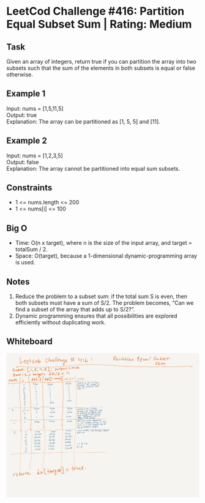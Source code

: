 # LeetCod Challenge #416: Partition Equal Subset Sum | Rating: Medium

## Task

Given an array of integers, return true if you can partition the array into two subsets such that the sum of the elements in both subsets is equal or false otherwise.

## Example 1

Input: nums = [1,5,11,5]  
Output: true  
Explanation: The array can be partitioned as [1, 5, 5] and [11].

## Example 2

Input: nums = [1,2,3,5]  
Output: false  
Explanation: The array cannot be partitioned into equal sum subsets.

## Constraints

- 1 <= nums.length <= 200
- 1 <= nums[i] <= 100

## Big O

- Time: O(n x target), where n is the size of the input array, and target = totalSum / 2.
- Space: O(target), because a 1-dimensional dynamic-programming array is used.

## Notes

1. Reduce the problem to a subset sum: if the total sum S is even, then both subsets must have a sum of S/2. The problem becomes, “Can we find a subset of the array that adds up to S/2?”.
2. Dynamic programming ensures that all possibilities are explored efficiently without duplicating work.

## Whiteboard

![Whiteboard](./partition-equal-subset-sum-whiteboard.png)